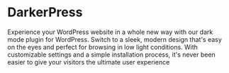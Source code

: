 # DarkerPress
Experience your WordPress website in a whole new way with our dark mode plugin for WordPress. Switch to a sleek, modern design that's easy on the eyes and perfect for browsing in low light conditions. With customizable settings and a simple installation process, it's never been easier to give your visitors the ultimate user experience
